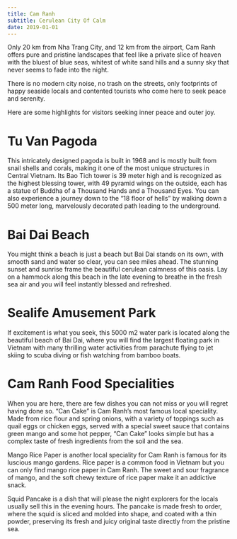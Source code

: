 ```yaml
---
title: Cam Ranh
subtitle: Cerulean City Of Calm
date: 2019-01-01
---
```


Only 20 km from Nha Trang City, and 12 km from the airport, Cam Ranh offers pure and pristine landscapes that feel like a private slice of heaven with the bluest of blue seas, whitest of white sand hills and a sunny sky that never seems to fade into the night.

There is no modern city noise, no trash on the streets, only footprints of happy seaside locals and contented tourists who come here to seek peace and serenity.

Here are some highlights for visitors seeking inner peace and outer joy.

# Tu Van Pagoda

This intricately designed pagoda is built in 1968 and is mostly built from snail shells and corals, making it one of the most unique structures in Central Vietnam. Its Bao Tich tower is 39 meter high and is recognized as the highest blessing tower, with 49 pyramid wings on the outside, each has a statue of Buddha of a Thousand Hands and a Thousand Eyes. You can also experience a journey down to the “18 floor of hells” by walking down a 500 meter long, marvelously decorated path leading to the underground.

# Bai Dai Beach

You might think a beach is just a beach but Bai Dai stands on its own, with smooth sand and water so clear, you can see miles ahead. The stunning sunset and sunrise frame the beautiful cerulean calmness of this oasis. Lay on a hammock along this beach in the late evening to breathe in the fresh sea air and you will feel instantly blessed and refreshed.

# Sealife Amusement Park

If excitement is what you seek, this 5000 m2 water park is located along the beautiful beach of Bai Dai, where you will find the largest floating park in Vietnam with many thrilling water activities from parachute flying to jet skiing to scuba diving or fish watching from bamboo boats.

# Cam Ranh Food Specialities

When you are here, there are few dishes you can not miss or you will regret having done so. “Can Cake” is Cam Ranh’s most famous local speciality. Made from rice flour and spring onions, with a variety of toppings such as quail eggs or chicken eggs, served with a special sweet sauce that contains green mango and some hot pepper, “Can Cake” looks simple but has a complex taste of fresh ingredients from the soil and the sea.

Mango Rice Paper is another local speciality for Cam Ranh is famous for its luscious mango gardens. Rice paper is a common food in Vietnam but you can only find mango rice paper in Cam Ranh. The sweet and sour fragrance of mango, and the soft chewy texture of rice paper make it an addictive snack.

Squid Pancake is a dish that will please the night explorers for the locals usually sell this in the evening hours. The pancake is made fresh to order, where the squid is sliced and molded into shape, and coated with a thin powder, preserving its fresh and juicy original taste directly from the pristine sea. 


